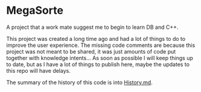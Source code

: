 # MegaSorte
A project that a work mate suggest me to begin to learn DB and C++.

This project was created a long time ago and had a lot of things to do to improve the user experience. The missing code comments are because this project was not meant to be 
shared, it was just amounts of code put together with knowledge intents... As soon as possible I will keep things up to date, but as I have a lot of things to publish here, 
maybe the updates to this repo will have delays.

The summary of the history of this code is into [History.md](./History.md).
